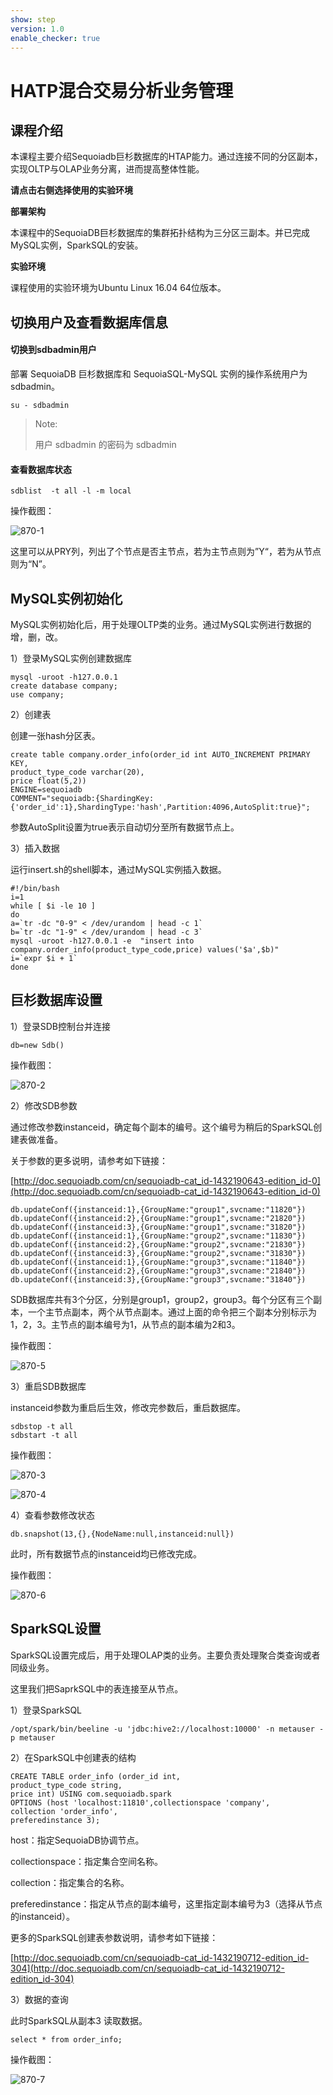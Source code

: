 ```yaml
---
show: step
version: 1.0
enable_checker: true
---
```


# HATP混合交易分析业务管理

## 课程介绍

本课程主要介绍Sequoiadb巨杉数据库的HTAP能力。通过连接不同的分区副本，实现OLTP与OLAP业务分离，进而提高整体性能。

**请点击右侧选择使用的实验环境**

**部署架构**

本课程中的SequoiaDB巨杉数据库的集群拓扑结构为三分区三副本。并已完成MySQL实例，SparkSQL的安装。

**实验环境**

课程使用的实验环境为Ubuntu Linux 16.04 64位版本。

## 切换用户及查看数据库信息

#### 切换到sdbadmin用户

部署 SequoiaDB 巨杉数据库和 SequoiaSQL-MySQL 实例的操作系统用户为 sdbadmin。

```
su - sdbadmin
```

> Note:
>
> 用户 sdbadmin 的密码为 sdbadmin

#### 查看数据库状态

`sdblist  -t all -l -m local`

操作截图：

![870-1](https://doc.shiyanlou.com/courses/1544/1207281/4ea9a3ba18a9188dbb85a79a3d910f18)

这里可以从PRY列，列出了个节点是否主节点，若为主节点则为”Y“，若为从节点则为“N”。

## MySQL实例初始化

MySQL实例初始化后，用于处理OLTP类的业务。通过MySQL实例进行数据的增，删，改。

1）登录MySQL实例创建数据库

```
mysql -uroot -h127.0.0.1
create database company;
use company;
```

2）创建表

创建一张hash分区表。

```
create table company.order_info(order_id int AUTO_INCREMENT PRIMARY KEY,
product_type_code varchar(20),
price float(5,2))
ENGINE=sequoiadb 
COMMENT="sequoiadb:{ShardingKey:{'order_id':1},ShardingType:'hash',Partition:4096,AutoSplit:true}";
```

参数AutoSplit设置为true表示自动切分至所有数据节点上。

3）插入数据

运行insert.sh的shell脚本，通过MySQL实例插入数据。

```
#!/bin/bash
i=1
while [ $i -le 10 ]
do
a=`tr -dc "0-9" < /dev/urandom | head -c 1`
b=`tr -dc "1-9" < /dev/urandom | head -c 3`
mysql -uroot -h127.0.0.1 -e  "insert into company.order_info(product_type_code,price) values('$a',$b)"
i=`expr $i + 1`
done
```

## 巨杉数据库设置

1）登录SDB控制台并连接

```
db=new Sdb()
```

操作截图：

 ![870-2](https://doc.shiyanlou.com/courses/1544/1207281/c2759ecd14d1066a7c6fbe1757e10829)



2）修改SDB参数

通过修改参数instanceid，确定每个副本的编号。这个编号为稍后的SparkSQL创建表做准备。

关于参数的更多说明，请参考如下链接：

[http://doc.sequoiadb.com/cn/sequoiadb-cat_id-1432190643-edition_id-0](http://doc.sequoiadb.com/cn/sequoiadb-cat_id-1432190643-edition_id-0)

```
db.updateConf({instanceid:1},{GroupName:"group1",svcname:"11820"})
db.updateConf({instanceid:2},{GroupName:"group1",svcname:"21820"})
db.updateConf({instanceid:3},{GroupName:"group1",svcname:"31820"})
db.updateConf({instanceid:1},{GroupName:"group2",svcname:"11830"})
db.updateConf({instanceid:2},{GroupName:"group2",svcname:"21830"})
db.updateConf({instanceid:3},{GroupName:"group2",svcname:"31830"})
db.updateConf({instanceid:1},{GroupName:"group3",svcname:"11840"})
db.updateConf({instanceid:2},{GroupName:"group3",svcname:"21840"})
db.updateConf({instanceid:3},{GroupName:"group3",svcname:"31840"})
```

SDB数据库共有3个分区，分别是group1，group2，group3。每个分区有三个副本，一个主节点副本，两个从节点副本。通过上面的命令把三个副本分别标示为1，2，3。主节点的副本编号为1，从节点的副本编为2和3。

操作截图：

 ![870-5](https://doc.shiyanlou.com/courses/1544/1207281/d77d0622551d155b9a13b1a4c1d51bf1)

3）重启SDB数据库 

instanceid参数为重启后生效，修改完参数后，重启数据库。

```
sdbstop -t all
sdbstart -t all
```

操作截图：

 ![870-3](https://doc.shiyanlou.com/courses/1544/1207281/084fe6c8d5b31a5199582b76c8c70588)

 ![870-4](https://doc.shiyanlou.com/courses/1544/1207281/ce86694217fb24781a5759c3cdbf20b7)

4）查看参数修改状态

```
db.snapshot(13,{},{NodeName:null,instanceid:null})
```

此时，所有数据节点的instanceid均已修改完成。

操作截图：

 ![870-6](https://doc.shiyanlou.com/courses/1544/1207281/fbae38cccb352b93f8ec66fc7993ed97)



## SparkSQL设置

SparkSQL设置完成后，用于处理OLAP类的业务。主要负责处理聚合类查询或者同级业务。

这里我们把SaprkSQL中的表连接至从节点。

1）登录SparkSQL

```
/opt/spark/bin/beeline -u 'jdbc:hive2://localhost:10000' -n metauser -p metauser
```

2）在SparkSQL中创建表的结构

```
CREATE TABLE order_info (order_id int,
product_type_code string,
price int) USING com.sequoiadb.spark
OPTIONS (host 'localhost:11810',collectionspace 'company',
collection 'order_info',
preferedinstance 3);
```

host：指定SequoiaDB协调节点。

collectionspace：指定集合空间名称。

collection：指定集合的名称。

preferedinstance：指定从节点的副本编号，这里指定副本编号为3（选择从节点的instanceid）。

更多的SparkSQL创建表参数说明，请参考如下链接：

[http://doc.sequoiadb.com/cn/sequoiadb-cat_id-1432190712-edition_id-304](http://doc.sequoiadb.com/cn/sequoiadb-cat_id-1432190712-edition_id-304)

3）数据的查询

此时SparkSQL从副本3 读取数据。

```
select * from order_info;
```

操作截图：

 ![870-7](https://doc.shiyanlou.com/courses/1544/1207281/f1904ffca785124225d2c09936512753)
